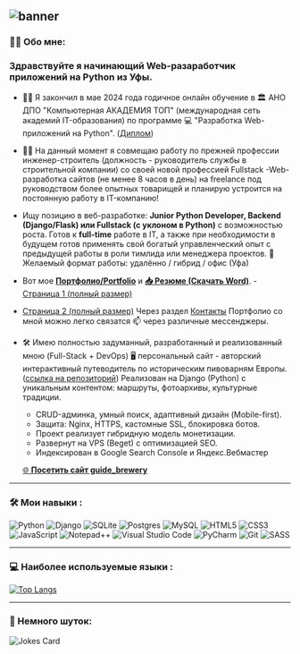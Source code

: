 ![banner](https://github.com/bashlykov2005/bashlykov2005/assets/127608153/d4957f53-5760-4aa4-857b-c7c7bc4db64a)
---

### :man_technologist: Обо мне:

### Здравствуйте я начинающий Web-разаработчик приложений на Python из Уфы. 

- :man_student:  Я закончил в мае 2024 года годичное онлайн обучение в  :classical_building:  АНО ДПО "Компьютерная АКАДЕМИЯ ТОП" (международная сеть академий IT-образования) по программе  :computer:  "Разработка Web-приложений на Python". ([Диплом](https://github.com/bashlykov2005/bashlykov2005/blob/main/Башлыков%20Александр%20Владимирович.pdf))
- :office_worker: На данный момент я совмещаю работу по прежней профессии инженер-строитель (должность - руководитель службы в строительной компании) со своей новой профессией Fullstack -Web-разработка сайтов (не менее 8 часов в день) на freelance под руководством более опытных товарищей и планирую устроится на постоянную работу в IT-компанию!
- Ищу позицию в веб-разработке: **Junior Python Developer,  Backend (Django/Flask)  или  Fullstack (с уклоном в Python)**  с возможностью  роста.  Готов к  **full-time**  работе в IT, а также при необходимости в будущем готов применять свой богатый управленческий опыт с предыдущей работы в роли тимлида или менеджера проектов. 🔄 Желаемый формат работы: удалённо / гибрид / офис (Уфа)  
- Вот мое **[Портфолио/Portfolio](https://bashlykov2005.github.io/Portfolio/)** и **[📥 Резюме (Скачать Word)](https://github.com/bashlykov2005/bashlykov2005/raw/main/Резюме.docx)**. - [Страница 1 (полный размер)](https://github.com/bashlykov2005/bashlykov2005/raw/main/Резюме%201%20стр.jpg)
- [Страница 2 (полный размер)](https://github.com/bashlykov2005/bashlykov2005/raw/main/Резюме%202%20стр.jpg) Через раздел [Контакты](https://bashlykov2005.github.io/Portfolio/#contacts) Портфолио со мной можно легко связатся :mailbox: через различные мессенджеры.
- 🛠️ Имею полностью задуманный, разработанный и реализованный мною (Full-Stack + DevOps) 🖥️ персональный сайт  - авторский интерактивный путеводитель по историческим пивоварням Европы. ([ссылка на репозиторий](https://github.com/bashlykov2005/guide_brewery))  Реализован на Django (Python) с уникальным контентом: маршруты, фотоархивы, культурные традиции.
   - CRUD-админка, умный поиск, адаптивный дизайн (Mobile-first).
   - Защита: Nginx, HTTPS, кастомные SSL, блокировка ботов.
   - Проект реализует гибридную модель монетизации.
   - Развернут на VPS (Beget) с оптимизацией SEO.
   - Индексирован в Google Search Console и Яндекс.Вебмастер

   [🌐 **Посетить сайт guide_brewery**](https://guide-brewery.ru/)  
---

### :hammer_and_wrench: Мои навыки :

![Python](https://img.shields.io/badge/python-3670A0?style=for-the-badge&logo=python&logoColor=ffdd54)  ![Django](https://img.shields.io/badge/django-%23092E20.svg?style=for-the-badge&logo=django&logoColor=white)  ![SQLite](https://img.shields.io/badge/sqlite-%2307405e.svg?style=for-the-badge&logo=sqlite&logoColor=white) ![Postgres](https://img.shields.io/badge/postgres-%23316192.svg?style=for-the-badge&logo=postgresql&logoColor=white) ![MySQL](https://img.shields.io/badge/mysql-4479A1.svg?style=for-the-badge&logo=mysql&logoColor=white)  ![HTML5](https://img.shields.io/badge/html5-%23E34F26.svg?style=for-the-badge&logo=html5&logoColor=white)  ![CSS3](https://img.shields.io/badge/css3-%231572B6.svg?style=for-the-badge&logo=css3&logoColor=white)  ![JavaScript](https://img.shields.io/badge/javascript-%23323330.svg?style=for-the-badge&logo=javascript&logoColor=%23F7DF1E)  ![Notepad++](https://img.shields.io/badge/Notepad++-90E59A.svg?style=for-the-badge&logo=notepad%2b%2b&logoColor=black) ![Visual Studio Code](https://img.shields.io/badge/Visual%20Studio%20Code-0078d7.svg?style=for-the-badge&logo=visual-studio-code&logoColor=white) ![PyCharm](https://img.shields.io/badge/pycharm-143?style=for-the-badge&logo=pycharm&logoColor=black&color=black&labelColor=green) ![Git](https://img.shields.io/badge/git-%23F05033.svg?style=for-the-badge&logo=git&logoColor=white) ![SASS](https://img.shields.io/badge/SASS-hotpink.svg?style=for-the-badge&logo=SASS&logoColor=white)

---

### :computer: Наиболее используемые языки :

 [![Top Langs](https://github-readme-stats.vercel.app/api/top-langs/?username=bashlykov2005&layout=compact&theme=vision-friendly-dark)](https://github.com/anuraghazra/github-readme-stats)


---

### :clown_face: Немного шуток:


![Jokes Card](https://readme-jokes.vercel.app/api)
